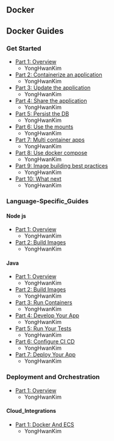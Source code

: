 ## Docker

## Docker Guides

### Get Started

- [Part 1: Overview](https://github.com/yeonise/daily-code-snippets/blob/main/Docker/Guides/GetStarted/1-Overview.md)
    - YongHwanKim
- [Part 2: Containerize an application](https://github.com/yeonise/daily-code-snippets/blob/main/Docker/Guides/GetStarted/2-Containerize-an-application.md)
    - YongHwanKim
- [Part 3: Update the application](https://github.com/yeonise/daily-code-snippets/blob/main/Docker/Guides/GetStarted/3-Update-the-application.md)
    - YongHwanKim
- [Part 4: Share the application](https://github.com/yeonise/daily-code-snippets/blob/main/Docker/Guides/GetStarted/4-Share-the-application.md)
    - YongHwanKim
- [Part 5: Persist the DB](https://github.com/yeonise/daily-code-snippets/blob/main/Docker/Guides/GetStarted/5-Persist-the-DB.md)
    - YongHwanKim
- [Part 6: Use the mounts](https://github.com/yeonise/daily-code-snippets/blob/main/Docker/Guides/GetStarted/6-Use-the-mounts.md)
    - YongHwanKim
- [Part 7: Multi container apps](https://github.com/yeonise/daily-code-snippets/blob/main/Docker/Guides/GetStarted/7-Multi-container-apps.md)
    - YongHwanKim
- [Part 8: Use docker compose](https://github.com/yeonise/daily-code-snippets/blob/main/Docker/Guides/GetStarted/8-Use-docker-compose.md)
    - YongHwanKim
- [Part 9: Image building best practices](https://github.com/yeonise/daily-code-snippets/blob/main/Docker/Guides/GetStarted/9-image-building-best-practices.md)
    - YongHwanKim
- [Part 10: What next](https://github.com/yeonise/daily-code-snippets/blob/main/Docker/Guides/GetStarted/9-image-building-best-practices.md)
    - YongHwanKim

### Language-Specific_Guides

#### Node js

- [Part 1: Overview](https://github.com/yeonise/daily-code-snippets/blob/main/Docker/Language_Specific_Guides/Node_js/1-Overview.md)
    - YongHwanKim
- [Part 2: Build Images](https://github.com/yeonise/daily-code-snippets/blob/main/Docker/Language_Specific_Guides/Node_js/2-Build-Images.md)
    - YongHwanKim

#### Java

- [Part 1: Overview](https://github.com/yeonise/daily-code-snippets/blob/main/Docker/Language_Specific_Guides/Java/1-Overview.md)
    - YongHwanKim
- [Part 2: Build Images](https://github.com/yeonise/daily-code-snippets/blob/main/Docker/Language_Specific_Guides/Java/2-Build-Images.md)
    - YongHwanKim
- [Part 3: Run Containers](https://github.com/yeonise/daily-code-snippets/blob/main/Docker/Language_Specific_Guides/Java/3-Run-Containers.md)
    - YongHwanKim
- [Part 4: Develop Your App](https://github.com/yeonise/daily-code-snippets/blob/main/Docker/Language_Specific_Guides/Java/4-Develop-Your-App.md)
    - YongHwanKim
- [Part 5: Run Your Tests](https://github.com/yeonise/daily-code-snippets/blob/main/Docker/Language_Specific_Guides/Java/5-Run-Your-Tests.md)
    - YongHwanKim
- [Part 6: Configure CI CD](https://github.com/yeonise/daily-code-snippets/blob/main/Docker/Language_Specific_Guides/Java/6-Configure-CI-CD.md)
    - YongHwanKim
- [Part 7: Deploy Your App](https://github.com/yeonise/daily-code-snippets/blob/main/Docker/Language_Specific_Guides/Java/7-Deploy-Your-App.md)
    - YongHwanKim

### Deployment and Orchestration

- [Part 1: Overview](Deployment_And_Orchestration/1-Overview.md)
    - YongHwanKim

#### Cloud_Integrations

- [Part 1: Docker And ECS](Deployment_And_Orchestration/Cloud_Integrations/Docker_And_ECS.md)
    - YongHwanKim
